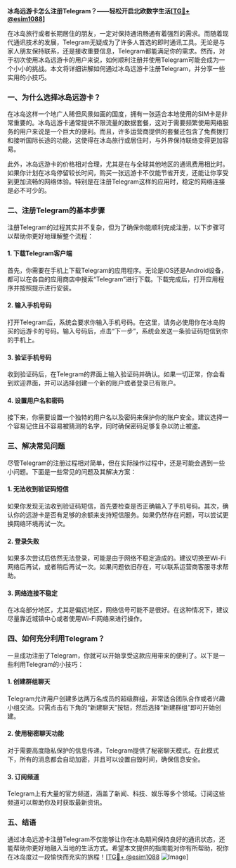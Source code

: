 **冰岛远游卡怎么注册Telegram？——轻松开启北欧数字生活[[TG💪+ @esim1088](https://t.me/s/esim1088)]**

在冰岛旅行或者长期居住的朋友，一定对保持通讯畅通有着强烈的需求。而随着现代通讯技术的发展，Telegram无疑成为了许多人首选的即时通讯工具。无论是与家人朋友保持联系，还是接收重要信息，Telegram都能满足你的需求。然而，对于初次使用冰岛远游卡的用户来说，如何顺利注册并使用Telegram可能会成为一个小小的挑战。本文将详细讲解如何通过冰岛远游卡注册Telegram，并分享一些实用的小技巧。

### 一、为什么选择冰岛远游卡？

在冰岛这样一个地广人稀但风景如画的国度，拥有一张适合本地使用的SIM卡是非常重要的。冰岛远游卡通常提供不限流量的数据套餐，这对于需要频繁使用网络服务的用户来说是一个巨大的便利。而且，许多运营商提供的套餐还包含了免费拨打和接听国际长途的功能，这使得在冰岛旅行或居住时，与外界保持联络变得更加容易。

此外，冰岛远游卡的价格相对合理，尤其是在与全球其他地区的通讯费用相比时。如果你计划在冰岛停留较长时间，购买一张远游卡不仅能节省开支，还能让你享受到更加流畅的网络体验。特别是在注册Telegram这样的应用时，稳定的网络连接是必不可少的。

### 二、注册Telegram的基本步骤

注册Telegram的过程其实并不复杂，但为了确保你能顺利完成注册，以下步骤可以帮助你更好地理解整个流程：

#### 1. 下载Telegram客户端
首先，你需要在手机上下载Telegram的应用程序。无论是iOS还是Android设备，都可以在各自的应用商店中搜索“Telegram”进行下载。下载完成后，打开应用程序并按照提示进行安装。

#### 2. 输入手机号码
打开Telegram后，系统会要求你输入手机号码。在这里，请务必使用你在冰岛购买的远游卡的号码。输入号码后，点击“下一步”，系统会发送一条验证码短信到你的手机上。

#### 3. 验证手机号码
收到验证码后，在Telegram的界面上输入验证码并确认。如果一切正常，你会看到欢迎界面，并可以选择创建一个新的账户或者登录已有账户。

#### 4. 设置用户名和密码
接下来，你需要设置一个独特的用户名以及密码来保护你的账户安全。建议选择一个容易记住且不容易被猜测的名字，同时确保密码足够复杂以防止被盗。

### 三、解决常见问题

尽管Telegram的注册过程相对简单，但在实际操作过程中，还是可能会遇到一些小问题。下面是一些常见的问题及其解决方案：

#### 1. 无法收到验证码短信
如果你发现无法收到验证码短信，首先要检查是否正确输入了手机号码。其次，确认你的远游卡是否有足够的余额来支持短信服务。如果仍然存在问题，可以尝试更换网络环境再试一次。

#### 2. 登录失败
如果多次尝试后依然无法登录，可能是由于网络不稳定造成的。建议切换至Wi-Fi网络后再试，或者稍后再试一次。如果问题依旧存在，可以联系运营商客服寻求帮助。

#### 3. 网络连接不稳定
在冰岛部分地区，尤其是偏远地区，网络信号可能不是很好。在这种情况下，建议尽量靠近城镇中心或者使用Wi-Fi网络来进行操作。

### 四、如何充分利用Telegram？

一旦成功注册了Telegram，你就可以开始享受这款应用带来的便利了。以下是一些利用Telegram的小技巧：

#### 1. 创建群组聊天
Telegram允许用户创建多达两万名成员的超级群组，非常适合团队合作或者兴趣小组交流。只需点击右下角的“新建聊天”按钮，然后选择“新建群组”即可开始创建。

#### 2. 使用秘密聊天功能
对于需要高度隐私保护的信息传递，Telegram提供了秘密聊天模式。在此模式下，所有的消息都会自动加密，并且可以设置自毁时间，确保信息安全。

#### 3. 订阅频道
Telegram上有大量的官方频道，涵盖了新闻、科技、娱乐等多个领域。订阅这些频道可以帮助你及时获取最新资讯。

### 五、结语

通过冰岛远游卡注册Telegram不仅能够让你在冰岛期间保持良好的通讯状态，还能帮助你更好地融入当地的生活方式。希望本文提供的指南能对你有所帮助，祝你在冰岛度过一段愉快而充实的旅程！[[TG💪+ @esim1088](https://t.me/s/esim1088) ![Image](https://i.postimg.cc/4NQfJmqS/Snipaste-2025-05-13-00-14-12.png)]
